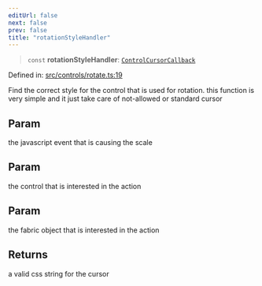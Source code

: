 ```yaml
---
editUrl: false
next: false
prev: false
title: "rotationStyleHandler"
---
```


> `const` **rotationStyleHandler**: [`ControlCursorCallback`](/api/type-aliases/controlcursorcallback/)

Defined in: [src/controls/rotate.ts:19](https://github.com/fabricjs/fabric.js/blob/b4f67b1cfd353d0e2763b168e07bce6b67895452/src/controls/rotate.ts#L19)

Find the correct style for the control that is used for rotation.
this function is very simple and it just take care of not-allowed or standard cursor

## Param

the javascript event that is causing the scale

## Param

the control that is interested in the action

## Param

the fabric object that is interested in the action

## Returns

a valid css string for the cursor
